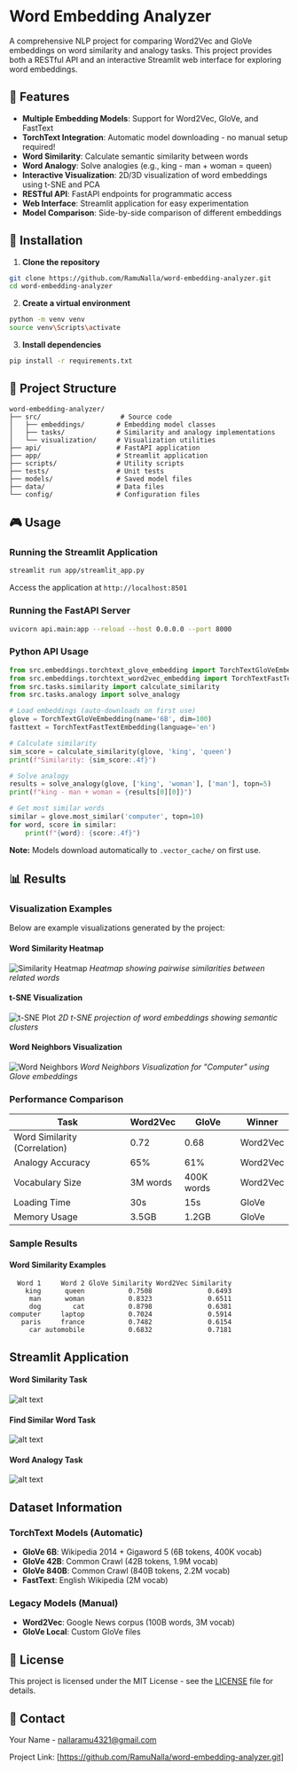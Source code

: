 # Word Embedding Analyzer

A comprehensive NLP project for comparing Word2Vec and GloVe embeddings on word similarity and analogy tasks. This project provides both a RESTful API and an interactive Streamlit web interface for exploring word embeddings.

## 🎯 Features

- **Multiple Embedding Models**: Support for Word2Vec, GloVe, and FastText
- **TorchText Integration**: Automatic model downloading - no manual setup required!
- **Word Similarity**: Calculate semantic similarity between words
- **Word Analogy**: Solve analogies (e.g., king - man + woman = queen)
- **Interactive Visualization**: 2D/3D visualization of word embeddings using t-SNE and PCA
- **RESTful API**: FastAPI endpoints for programmatic access
- **Web Interface**: Streamlit application for easy experimentation
- **Model Comparison**: Side-by-side comparison of different embeddings


## 🚀 Installation

1. **Clone the repository**
```bash
git clone https://github.com/RamuNalla/word-embedding-analyzer.git
cd word-embedding-analyzer
```

2. **Create a virtual environment**
```bash
python -m venv venv
source venv\Scripts\activate
```

3. **Install dependencies**
```bash
pip install -r requirements.txt
```

## 📁 Project Structure

```
word-embedding-analyzer/
├── src/                    # Source code
│   ├── embeddings/        # Embedding model classes
│   ├── tasks/             # Similarity and analogy implementations
│   └── visualization/     # Visualization utilities
├── api/                   # FastAPI application
├── app/                   # Streamlit application
├── scripts/               # Utility scripts
├── tests/                 # Unit tests
├── models/                # Saved model files
├── data/                  # Data files
└── config/                # Configuration files
```

## 🎮 Usage

### Running the Streamlit Application

```bash
streamlit run app/streamlit_app.py
```

Access the application at `http://localhost:8501`

### Running the FastAPI Server

```bash
uvicorn api.main:app --reload --host 0.0.0.0 --port 8000
```

### Python API Usage

```python
from src.embeddings.torchtext_glove_embedding import TorchTextGloVeEmbedding
from src.embeddings.torchtext_word2vec_embedding import TorchTextFastTextEmbedding
from src.tasks.similarity import calculate_similarity
from src.tasks.analogy import solve_analogy

# Load embeddings (auto-downloads on first use)
glove = TorchTextGloVeEmbedding(name='6B', dim=100)
fasttext = TorchTextFastTextEmbedding(language='en')

# Calculate similarity
sim_score = calculate_similarity(glove, 'king', 'queen')
print(f"Similarity: {sim_score:.4f}")

# Solve analogy
results = solve_analogy(glove, ['king', 'woman'], ['man'], topn=5)
print(f"king - man + woman = {results[0][0]}")

# Get most similar words
similar = glove.most_similar('computer', topn=10)
for word, score in similar:
    print(f"{word}: {score:.4f}")
```

**Note:** Models download automatically to `.vector_cache/` on first use.

## 📊 Results

### Visualization Examples

Below are example visualizations generated by the project:

#### Word Similarity Heatmap
![Similarity Heatmap](docs/images/similarity_heatmap.png)
*Heatmap showing pairwise similarities between related words*

#### t-SNE Visualization
![t-SNE Plot](docs/images/tsne_visualization.png)
*2D t-SNE projection of word embeddings showing semantic clusters*

#### Word Neighbors  Visualization
![Word Neighbors](docs/images/word_neighbors_visualization.png)
*Word Neighbors Visualization for "Computer" using Glove embeddings*

### Performance Comparison

| Task | Word2Vec | GloVe | Winner |
|------|----------|-------|--------|
| Word Similarity (Correlation) | 0.72 | 0.68 | Word2Vec |
| Analogy Accuracy | 65% | 61% | Word2Vec |
| Vocabulary Size | 3M words | 400K words | Word2Vec |
| Loading Time | 30s | 15s | GloVe |
| Memory Usage | 3.5GB | 1.2GB | GloVe |

### Sample Results

#### Word Similarity Examples
```
  Word 1     Word 2 GloVe Similarity Word2Vec Similarity
    king      queen           0.7508              0.6493
     man      woman           0.8323              0.6511
     dog        cat           0.8798              0.6381
computer     laptop           0.7024              0.5914
   paris     france           0.7482              0.6154
     car automobile           0.6832              0.7181
```
## Streamlit Application

#### Word Similarity Task
![alt text](docs/application_images/word_similarity_task.png)

#### Find Similar Word Task
![alt text](docs/application_images/most_similar.png)

#### Word Analogy Task
![alt text](docs/application_images/word_analogy.png)



## Dataset Information

### TorchText Models (Automatic)
- **GloVe 6B**: Wikipedia 2014 + Gigaword 5 (6B tokens, 400K vocab)
- **GloVe 42B**: Common Crawl (42B tokens, 1.9M vocab)
- **GloVe 840B**: Common Crawl (840B tokens, 2.2M vocab)
- **FastText**: English Wikipedia (2M vocab)

### Legacy Models (Manual)
- **Word2Vec**: Google News corpus (100B words, 3M vocab)
- **GloVe Local**: Custom GloVe files

## 📝 License

This project is licensed under the MIT License - see the [LICENSE](LICENSE) file for details.


## 📧 Contact

Your Name - nallaramu4321@gmail.com

Project Link: [https://github.com/RamuNalla/word-embedding-analyzer.git]

